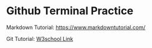 # Github Terminal Practice

Markdown Tutorial: <https://www.markdowntutorial.com/>

Git Tutorial: [W3school Link](https://www.w3schools.com/git/default.asp?remote=github)
